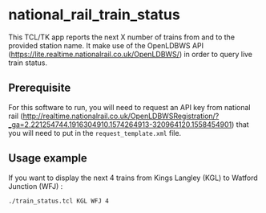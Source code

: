 # national_rail_train_status
This TCL/TK app reports the next X number of trains from and to the provided station name. It make use of the OpenLDBWS API (https://lite.realtime.nationalrail.co.uk/OpenLDBWS/) in order to query live train status.

## Prerequisite
For this software to run, you will need to request an API key from national rail (http://realtime.nationalrail.co.uk/OpenLDBWSRegistration/?_ga=2.221254744.1916304910.1574264913-320964120.1558454901) that you will need to put in the `request_template.xml` file.

## Usage example
If you want to display the next 4 trains from Kings Langley (KGL) to Watford Junction (WFJ) :
```
./train_status.tcl KGL WFJ 4
```

